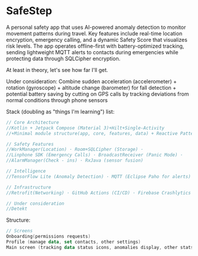 # SafeStep

A personal safety app that uses AI-powered anomaly detection to monitor movement patterns during
travel. Key features include real-time location encryption, emergency calling, and a dynamic Safety
Score that visualizes risk levels. The app operates offline-first with battery-optimized tracking,
sending lightweight MQTT alerts to contacts during emergencies while protecting data through
SQLCipher encryption.

At least in theory, let's see how far I'll get.

Under consideration:
Combine sudden acceleration (accelerometer) + rotation (gyroscope) + altitude change (barometer) for
fall detection + potential battery saving by cutting on GPS calls by tracking deviations from normal
conditions through phone sensors

Stack (doubling as "things I'm learning") list:

```kotlin
// Core Architecture
//Kotlin + Jetpack Compose (Material 3)+Hilt+Single-Activity
//+Minimal module structure(app, core, features, data) + Reactive Patterns : RxJava 3(event streams)

// Safety Features
//WorkManager(Location) · Room+SQLCipher (Storage) ·
//Linphone SDK (Emergency Calls) · BroadcastReceiver (Panic Mode) ·
//AlarmManager(Check - ins) · RxJava (sensor fusion)

// Intelligence
//TensorFlow Lite (Anomaly Detection) · MQTT (Eclipse Paho for alerts)

// Infrastructure
//Retrofit(Networking) · GitHub Actions (CI/CD) · Firebase Crashlytics (monitoring)

// Under consideration
//Detekt
```

Structure:

```kotlin
// Screens
Onboarding(permissions requests)
Profile (manage data, set contacts, other settings)
Main screen (tracking data status icons, anomalies display, other stats: speed, elevation changes, cadance(look up)) 